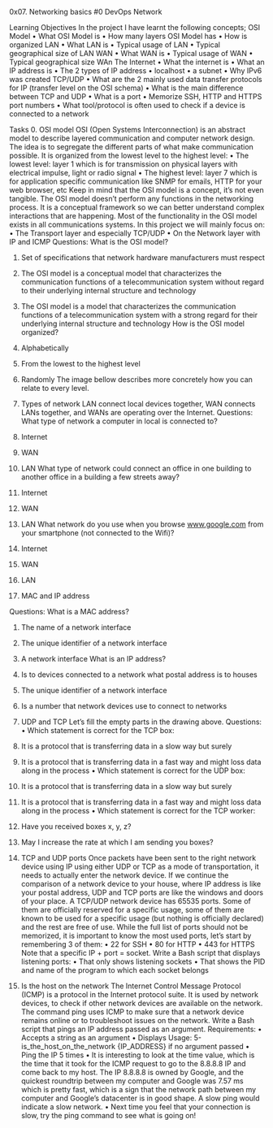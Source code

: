 0x07. Networking basics #0
DevOps            Network

Learning Objectives
In the project I have learnt the following concepts;
OSI Model
•	What OSI Model is 
•	How many layers OSI Model has
•	How is organized
LAN
•	What LAN is
•	Typical usage of LAN
•	Typical geographical size of LAN
WAN
•	What WAN is
•	Typical usage of WAN
•	Typical geographical size WAn
The Internet
•	What the internet is
•	What an IP address is
•	The 2 types of IP address
•	localhost
•	a subnet
•	Why IPv6 was created
TCP/UDP
•	What are the 2 mainly used data transfer protocols for IP (transfer level on the OSI schema)
•	What is the main difference between TCP and UDP
•	What is a port
•	Memorize SSH, HTTP and HTTPS port numbers
•	What tool/protocol is often used to check if a device is connected to a network

Tasks
0. OSI model
OSI (Open Systems Interconnection) is an abstract model to describe layered communication and computer network design. The idea is to segregate the different parts of what make communication possible.
It is organized from the lowest level to the highest level:
•	The lowest level: layer 1 which is for transmission on physical layers with electrical impulse, light or radio signal
•	The highest level: layer 7 which is for application specific communication like SNMP for emails, HTTP for your web browser, etc
Keep in mind that the OSI model is a concept, it’s not even tangible. The OSI model doesn’t perform any functions in the networking process. It is a conceptual framework so we can better understand complex interactions that are happening. Most of the functionality in the OSI model exists in all communications systems.
In this project we will mainly focus on:
•	The Transport layer and especially TCP/UDP
•	On the Network layer with IP and ICMP
Questions:
What is the OSI model?
1.	Set of specifications that network hardware manufacturers must respect
2.	The OSI model is a conceptual model that characterizes the communication functions of a telecommunication system without regard to their underlying internal structure and technology
3.	The OSI model is a model that characterizes the communication functions of a telecommunication system with a strong regard for their underlying internal structure and technology
How is the OSI model organized?
1.	Alphabetically
2.	From the lowest to the highest level
3.	Randomly
The image bellow describes more concretely how you can relate to every level.

1. Types of network
LAN connect local devices together, WAN connects LANs together, and WANs are operating over the Internet.
Questions:
What type of network a computer in local is connected to?
1.	Internet
2.	WAN
3.	LAN
What type of network could connect an office in one building to another office in a building a few streets away?
1.	Internet
2.	WAN
3.	LAN
What network do you use when you browse www.google.com from your smartphone (not connected to the Wifi)?
1.	Internet
2.	WAN
3.	LAN

2. MAC and IP address

Questions:
What is a MAC address?
1.	The name of a network interface
2.	The unique identifier of a network interface
3.	A network interface
What is an IP address?
1.	Is to devices connected to a network what postal address is to houses
2.	The unique identifier of a network interface
3.	Is a number that network devices use to connect to networks

3. UDP and TCP
Let’s fill the empty parts in the drawing above.
Questions:
•	Which statement is correct for the TCP box:
1.	It is a protocol that is transferring data in a slow way but surely
2.	It is a protocol that is transferring data in a fast way and might loss data along in the process
•	Which statement is correct for the UDP box:
1.	It is a protocol that is transferring data in a slow way but surely
2.	It is a protocol that is transferring data in a fast way and might loss data along in the process
•	Which statement is correct for the TCP worker:
1.	Have you received boxes x, y, z?
2.	May I increase the rate at which I am sending you boxes?


4. TCP and UDP ports
Once packets have been sent to the right network device using IP using either UDP or TCP as a mode of transportation, it needs to actually enter the network device.
If we continue the comparison of a network device to your house, where IP address is like your postal address, UDP and TCP ports are like the windows and doors of your place. A TCP/UDP network device has 65535 ports. Some of them are officially reserved for a specific usage, some of them are known to be used for a specific usage (but nothing is officially declared) and the rest are free of use.
While the full list of ports should not be memorized, it is important to know the most used ports, let’s start by remembering 3 of them:
•	22 for SSH
•	80 for HTTP
•	443 for HTTPS
Note that a specific IP + port = socket.
Write a Bash script that displays listening ports:
•	That only shows listening sockets
•	That shows the PID and name of the program to which each socket belongs
5. Is the host on the network
The Internet Control Message Protocol (ICMP) is a protocol in the Internet protocol suite. It is used by network devices, to check if other network devices are available on the network. The command ping uses ICMP to make sure that a network device remains online or to troubleshoot issues on the network.
Write a Bash script that pings an IP address passed as an argument.
Requirements:
•	Accepts a string as an argument
•	Displays Usage: 5-is_the_host_on_the_network {IP_ADDRESS} if no argument passed
•	Ping the IP 5 times
•	It is interesting to look at the time value, which is the time that it took for the ICMP request to go to the 8.8.8.8 IP and come back to my host. The IP 8.8.8.8 is owned by Google, and the quickest roundtrip between my computer and Google was 7.57 ms which is pretty fast, which is a sign that the network path between my computer and Google’s datacenter is in good shape. A slow ping would indicate a slow network.
•	Next time you feel that your connection is slow, try the ping command to see what is going on!

